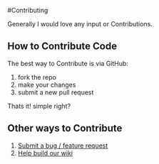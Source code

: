 #Contributing

Generally I would love any input or Contributions.

## How to Contribute Code

The best way to Contribute is via GitHub:
1. fork the repo 
2. make your changes 
3. submit a new pull request

Thats it! simple right?

## Other ways to Contribute

1. [Submit a bug / feature request ](https://github.com/aditaa/freeciv-score-graph/issues "GitHub Issue Tracker")
2. [Help build our wiki](https://github.com/aditaa/freeciv-score-graph/wiki "freeciv-score-graph wiki")